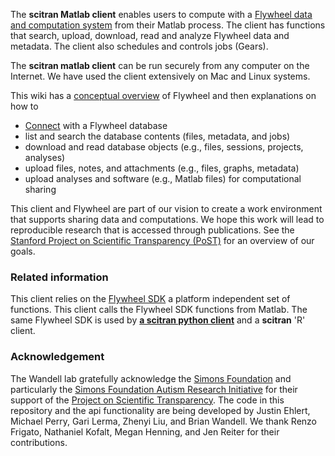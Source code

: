 The **scitran Matlab client** enables users to compute with a [Flywheel data and computation system](https://flywheel.io) from their Matlab process. The client has functions that search, upload, download, read and analyze Flywheel data and metadata. The client also schedules and controls jobs (Gears). 

The **scitran matlab client** can be run securely from any computer on the Internet. We have used the client extensively on Mac and Linux systems.

This wiki has a [conceptual overview](Conceptual-overview) of Flywheel and then explanations on how to

* [Connect](Connecting-and-authorization) with a Flywheel database
* list and search the database contents (files, metadata, and jobs)
* download and read database objects (e.g., files, sessions, projects, analyses)
* upload files, notes, and attachments (e.g., files, graphs, metadata)
* upload analyses and software (e.g., Matlab files) for computational sharing

This client and Flywheel are part of our vision to create a work environment that supports sharing data and computations. We hope this work will lead to reproducible research that is accessed through publications. See the [Stanford Project on Scientific Transparency (PoST)](http://post.stanford.edu) for an overview of our goals.

### Related information

This client relies on the [Flywheel SDK](Flywheel-SDK) a platform independent set of functions.  This client calls the Flywheel SDK functions from Matlab. The same Flywheel SDK is used by [**a scitran python client**](https://github.com/scitran/python-client) and a **scitran** 'R' client.

### Acknowledgement

The Wandell lab gratefully acknowledge the [Simons Foundation](https://www.simonsfoundation.org/) and particularly the [Simons Foundation Autism Research Initiative](https://sfari.org/) for their support of the [Project on Scientific Transparency](http://post.stanford.edu).  The code in this repository and the api functionality are being developed by Justin Ehlert, Michael Perry, Gari Lerma, Zhenyi Liu, and Brian Wandell.  We thank Renzo Frigato, Nathaniel Kofalt, Megan Henning, and Jen Reiter for their contributions.
